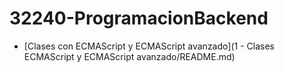 # **32240-ProgramacionBackend**

- [Clases con ECMAScript y ECMAScript avanzado](1 - Clases ECMAScript y ECMAScript avanzado/README.md)
